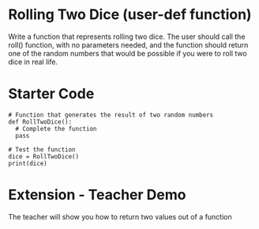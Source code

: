 # Rolling Two Dice (user-def function)

Write a function that represents rolling two dice. The user should call the roll() function, with no parameters needed, and the function should return one of the  random numbers that would be possible if you were to roll two dice in real life.

# Starter Code
```
# Function that generates the result of two random numbers
def RollTwoDice():
  # Complete the function
  pass

# Test the function
dice = RollTwoDice()
print(dice)
```

# Extension - Teacher Demo
The teacher will show you how to return two values out of a function

